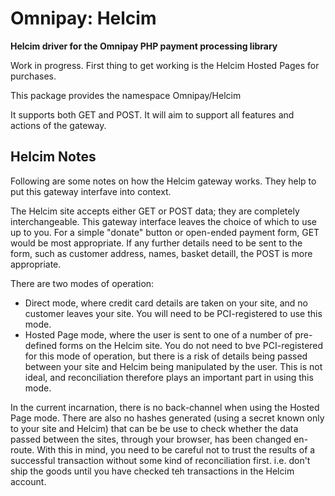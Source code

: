 # Omnipay: Helcim

**Helcim driver for the Omnipay PHP payment processing library**

Work in progress. First thing to get working is the Helcim Hosted Pages for purchases.

This package provides the namespace Omnipay/Helcim

It supports both GET and POST. It will aim to support all features and actions of the gateway.

## Helcim Notes

Following are some notes on how the Helcim gateway works. They help to put this gateway interfave into context.

The Helcim site accepts either GET or POST data; they are completely interchangeable.
This gateway interface leaves the choice of which to use up to you. For a simple "donate" button or
open-ended payment form, GET would be most appropriate. If any further details need to be sent to
the form, such as customer address, names, basket detaill, the POST is more appropriate.

There are two modes of operation:

* Direct mode, where credit card details are taken on your site, and no customer leaves your site.
  You will need to be PCI-registered to use this mode.
* Hosted Page mode, where the user is sent to one of a number of pre-defined forms on the Helcim site.
  You do not need to bve PCI-registered for this mode of operation, but there is a risk of details
  being passed between your site and Helcim being manipulated by the user.
  This is not ideal, and reconciliation therefore plays an important part in using this mode.

In the current incarnation, there is no back-channel when using the Hosted Page mode. There are also
no hashes generated (using a secret known only to your site and Helcim) that can be be use to check
whether the data passed between the sites, through your browser, has been changed en-route.
With this in mind, you need to be careful not to trust the results of a successful transaction without
some kind of reconciliation first. i.e. don't ship the goods until you have checked teh transactions
in the Helcim account.


